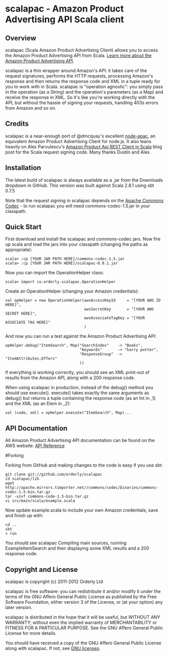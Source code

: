 # scalapac - Amazon Product Advertising API Scala client #

## Overview

scalapac (Scala Amazon Product Advertising Client) allows you to access the Amazon Product Advertising API from Scala. [Learn more about the Amazon Product Advertising API](https://affiliate-program.amazon.com/gp/advertising/api/detail/main.html).

scalapac is a thin wrapper around Amazon's API: it takes care of the request signatures, performs the HTTP requests, processing Amazon's response and then returns the response code and XML in a tuple ready for you to work with in Scala. scalapac is "operation agnostic": you simply pass in the operation (as a String) and the operation's parameters (as a Map) and receive the response in XML. So it's like you're working directly with the API, but without the hassle of signing your requests, handling 403s errors from Amazon and so on.

## Credits

scalapac is a near-enough port of @dmcquay's excellent [node-apac](https://github.com/dmcquay/node-apac), an equivalent Amazon Product Advertising Client for node.js. It also leans heavily on Alex Parvulescu's [Amazon Product Api REST Client in Scala](http://blog.pfa-labs.com/2009/08/amazon-product-api-rest-client-in-scala.html) blog post for the Scala request signing code. Many thanks Dustin and Alex.

## Installation

The latest build of scalapac is always available as a .jar from the Downloads dropdown in GitHub. This version was built against Scala 2.8.1 using sbt 0.7.5

Note that the request signing in scalapac depends on the [Apache Commons Codec](http://commons.apache.org/codec/download_codec.cgi) - to run scalapac you will need commons-codec-1.5.jar in your classpath.

## Quick Start

First download and install the scalapac and commons-codec jars. Now fire up scala and load the jars into your classpath (changing the paths as appropriate):

    scala> :cp [YOUR JAR PATH HERE]/commons-codec-1.5.jar
    scala> :cp [YOUR JAR PATH HERE]/scalapac-0.0.1.jar

Now you can import the OperationHelper class:

    scala> import co.orderly.scalapac.OperationHelper

Create an OperationHelper (changing your Amazon credentials):

    val opHelper = new OperationHelper(awsAccessKeyId     = "[YOUR AWS ID HERE]",
                                       awsSecretKey       = "[YOUR AWS SECRET HERE]",
                                       awsAssociateTagKey = "[YOUR ASSOCIATE TAG HERE]"
                                       )

And now you can run a test against the Amazon Product Advertising API:

    opHelper.debug("ItemSearch", Map("SearchIndex"    -> "Books",
                                     "Keywords"       -> "harry potter",
                                     "ResponseGroup"  -> "ItemAttributes,Offers"
                                     ))

If everything is working correctly, you should see an XML print-out of results from the Amazon API, along with a 200 response code.

When using scalapac in production, instead of the debug() method you should use execute(). execute() takes exactly the same arguments as debug() but returns a tuple containing the response code (as an Int in _1) and the XML (as an Elem in _2):

    val (code, xml) = opHelper.execute("ItemSearch", Map(...

## API Documentation

All Amazon Product Advertising API documentation can be found on the AWS website:
[API Reference](http://docs.amazonwebservices.com/AWSECommerceService/latest/DG/index.html?ProgrammingGuide.html)

#Forking 

Forking from GitHub and making changes to the code is easy if you use sbt:

    git clone git://github.com/orderly/scalapac
    cd scalapac/lib
    wget http://apache.mirrors.timporter.net//commons/codec/binaries/commons-codec-1.5-bin.tar.gz
    tar -xzvf commons-code-1.5-bin.tar.gz
    vi src/main/scala/example.scala

Now update example.scala to include your own Amazon credentials, save and finish up with:

    cd ..    
    sbt
    > run

You should see scalapac Compiling main sources, running ExampleItemSearch and then displaying some XML results and a 200 response code.

## Copyright and License

scalapac is copyright (c) 2011-2012 Orderly Ltd

scalapac is free software: you can redistribute it and/or modify
it under the terms of the GNU Affero General Public License as
published by the Free Software Foundation, either version 3 of
the License, or (at your option) any later version.

scalapac is distributed in the hope that it will be useful,
but WITHOUT ANY WARRANTY; without even the implied warranty of
MERCHANTABILITY or FITNESS FOR A PARTICULAR PURPOSE.  See the
GNU Affero General Public License for more details.

You should have received a copy of the GNU Affero General Public
License along with scalapac. If not, see [GNU licenses](http://www.gnu.org/licenses/).
